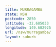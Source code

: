 ```yaml
---
title: MURRAGAMBA
state: NSW
postcode: 2850
latitude: -32.685033
longitude: 149.602925
url: /nsw/murragamba/
layout: suburb
---
```

